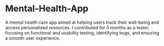 # Mental-Health-App
A mental health care app aimed at helping users track their well-being and access personalized resources. I contributed for 3 months as a tester, focusing on functional and usability testing, identifying bugs, and ensuring a smooth user experience.
